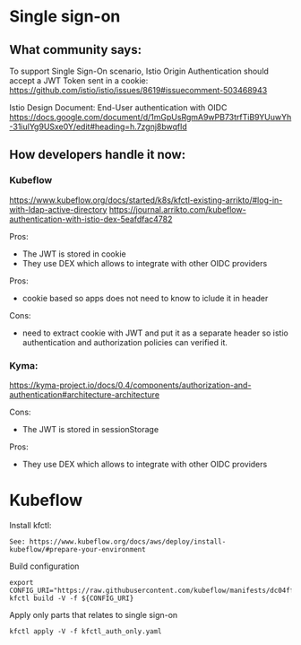 
# Single sign-on

## What community says:

To support Single Sign-On scenario, Istio Origin Authentication should accept a JWT Token sent in a cookie:
https://github.com/istio/istio/issues/8619#issuecomment-503468943


Istio Design Document: End-User authentication with OIDC
https://docs.google.com/document/d/1mGpUsRgmA9wPB73trfTiB9YUuwYh-31iulYg9USxe0Y/edit#heading=h.7zgnj8bwqfld


## How developers handle it now:

### Kubeflow
https://www.kubeflow.org/docs/started/k8s/kfctl-existing-arrikto/#log-in-with-ldap-active-directory
https://journal.arrikto.com/kubeflow-authentication-with-istio-dex-5eafdfac4782

Pros:
- The JWT is stored in cookie
- They use DEX which allows to integrate with other OIDC providers

Pros:
- cookie based so apps does not need to know to iclude it in header

Cons:
- need to extract cookie with JWT and put it as a separate header so istio authentication and authorization policies can verified it.


### Kyma:
https://kyma-project.io/docs/0.4/components/authorization-and-authentication#architecture-architecture

Cons:
- The JWT is stored in sessionStorage

Pros:
- They use DEX which allows to integrate with other OIDC providers


# Kubeflow

Install kfctl:
```
See: https://www.kubeflow.org/docs/aws/deploy/install-kubeflow/#prepare-your-environment
```

Build configuration 
```
export CONFIG_URI="https://raw.githubusercontent.com/kubeflow/manifests/dc04ff600cee722d93cf80d413aa73ddd8387f1f/kfdef/kfctl_existing_arrikto.0.7.0.yaml"
kfctl build -V -f ${CONFIG_URI}
```

Apply only parts that relates to single sign-on
```
kfctl apply -V -f kfctl_auth_only.yaml
```

